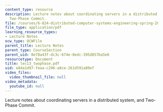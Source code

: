```yaml
---
content_type: resource
description: Lecture notes about coordinating servers in a distributed system, and
  Two-Phase Commit.
file: /courses/6-824-distributed-computer-systems-engineering-spring-2006/e84a1d97feaac296a8ce261d591a89ef_lec13_twophase.pdf
file_type: application/pdf
learning_resource_types:
- Lecture Notes
ocw_type: OCWFile
parent_title: Lecture Notes
parent_type: CourseSection
parent_uid: 8e78a43f-dc3c-674e-0edc-395d857ba5e6
resourcetype: Document
title: lec13_twophase.pdf
uid: e84a1d97-feaa-c296-a8ce-261d591a89ef
video_files:
  video_thumbnail_file: null
video_metadata:
  youtube_id: null
---
```

Lecture notes about coordinating servers in a distributed system, and Two-Phase Commit.

